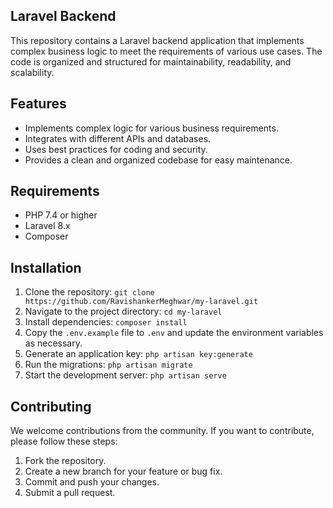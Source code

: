 ## Laravel Backend

This repository contains a Laravel backend application that implements complex business logic to meet the requirements of various use cases. The code is organized and structured for maintainability, readability, and scalability.

## Features
- Implements complex logic for various business requirements.
- Integrates with different APIs and databases.
- Uses best practices for coding and security.
- Provides a clean and organized codebase for easy maintenance.

## Requirements
- PHP 7.4 or higher
- Laravel 8.x
- Composer

## Installation
1. Clone the repository: `git clone https://github.com/RavishankerMeghwar/my-laravel.git`
2. Navigate to the project directory: `cd my-laravel`
3. Install dependencies: `composer install`
4. Copy the `.env.example` file to `.env` and update the environment variables as necessary.
5. Generate an application key: `php artisan key:generate`
6. Run the migrations: `php artisan migrate`
7. Start the development server: `php artisan serve`

## Contributing
We welcome contributions from the community. If you want to contribute, please follow these steps:
1. Fork the repository.
2. Create a new branch for your feature or bug fix.
3. Commit and push your changes.
4. Submit a pull request.
